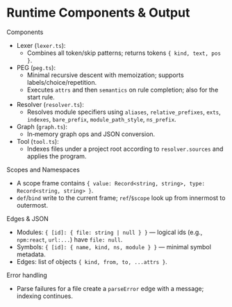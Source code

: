 # Runtime Components & Output

Components

- Lexer (`lexer.ts`):
  - Combines all token/skip patterns; returns tokens `{ kind, text, pos }`.
- PEG (`peg.ts`):
  - Minimal recursive descent with memoization; supports labels/choice/repetition.
  - Executes `attrs` and then `semantics` on rule completion; also for the start rule.
- Resolver (`resolver.ts`):
  - Resolves module specifiers using `aliases`, `relative_prefixes`, `exts`, `indexes`, `bare_prefix`, `module_path_style`, `ns_prefix`.
- Graph (`graph.ts`):
  - In‑memory graph ops and JSON conversion.
- Tool (`tool.ts`):
  - Indexes files under a project root according to `resolver.sources` and applies the program.

Scopes and Namespaces

- A scope frame contains `{ value: Record<string, string>, type: Record<string, string> }`.
- `def`/`bind` write to the current frame; `ref`/`$scope` look up from innermost to outermost.

Edges & JSON

- Modules: `{ [id]: { file: string | null } }` — logical ids (e.g., `npm:react`, `url:...`) have `file: null`.
- Symbols: `{ [id]: { name, kind, ns, module } }` — minimal symbol metadata.
- Edges: list of objects `{ kind, from, to, ...attrs }`.

Error handling

- Parse failures for a file create a `parseError` edge with a message; indexing continues.

